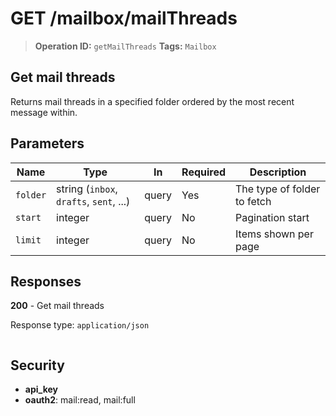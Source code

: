 # GET /mailbox/mailThreads

> **Operation ID:** `getMailThreads`
> **Tags:** `Mailbox`

## Get mail threads

Returns mail threads in a specified folder ordered by the most recent message within.

## Parameters

| Name | Type | In | Required | Description |
|------|------|-------|----------|-------------|
| `folder` | string (`inbox`, `drafts`, `sent`, ...) | query | Yes | The type of folder to fetch |
| `start` | integer | query | No | Pagination start |
| `limit` | integer | query | No | Items shown per page |

## Responses

**200** - Get mail threads

Response type: `application/json`

```

```


## Security

- **api_key**
- **oauth2**: mail:read, mail:full